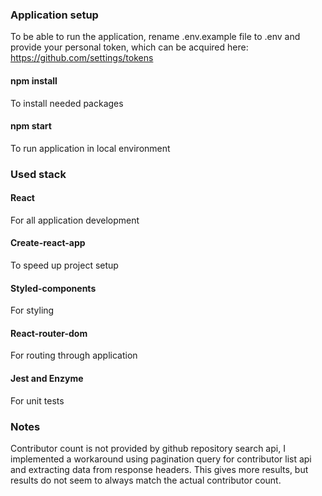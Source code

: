 ### Application setup

To be able to run the application, rename .env.example file to .env
and provide your personal token, which can be acquired here:
https://github.com/settings/tokens

#### npm install
To install needed packages

#### npm start
To run application in local environment

### Used stack

#### React
For all application development

#### Create-react-app
To speed up project setup

#### Styled-components
For styling

#### React-router-dom
For routing through application

#### Jest and Enzyme
For unit tests

### Notes

Contributor count is not provided by github repository search api,
I implemented a workaround using pagination query for contributor list api and extracting data from response headers.
This gives more results, but results do not seem to always match the actual contributor count.
